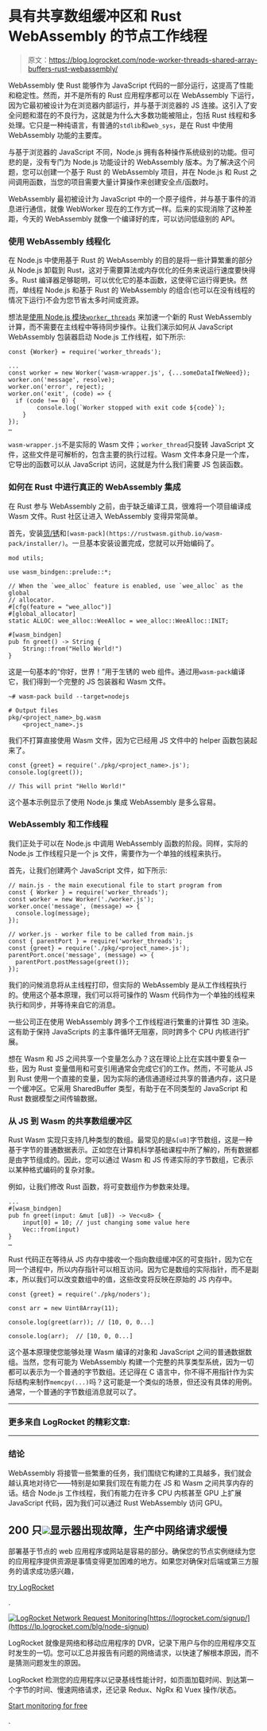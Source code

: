 # 具有共享数组缓冲区和 Rust WebAssembly 的节点工作线程

> 原文：<https://blog.logrocket.com/node-worker-threads-shared-array-buffers-rust-webassembly/>

WebAssembly 使 Rust 能够作为 JavaScript 代码的一部分运行，这提高了性能和稳定性。然而，并不是所有的 Rust 应用程序都可以在 WebAssembly 下运行，因为它最初被设计为在浏览器内部运行，并与基于浏览器的 JS 连接。这引入了安全问题和潜在的不良行为，这就是为什么大多数功能被阻止，包括 Rust 线程和多处理。它只是一种纯语言，有普通的`stdlib`和`web_sys`，是在 Rust 中使用 WebAssembly 功能的主要库。

与基于浏览器的 JavaScript 不同，Node.js 拥有各种操作系统级别的功能。但可悲的是，没有专门为 Node.js 功能设计的 WebAssembly 版本。为了解决这个问题，您可以创建一个基于 Rust 的 WebAssembly 项目，并在 Node.js 和 Rust 之间调用函数，当您的项目需要大量计算操作来创建安全点/函数时。

WebAssembly 最初被设计为 JavaScript 中的一个原子组件，并与基于事件的消息进行通信，就像 WebWorker 现在的工作方式一样。后来的实现消除了这种差距，今天的 WebAssembly 就像一个编译好的库，可以访问低级别的 API。

### 使用 WebAssembly 线程化

在 Node.js 中使用基于 Rust 的 WebAssembly 的目的是将一些计算繁重的部分从 Node.js 卸载到 Rust，这对于需要算法或内存优化的任务来说运行速度要快得多。Rust 编译器足够聪明，可以优化它的基本函数，这使得它运行得更快。然而，单线程 Node.js 和基于 Rust 的 WebAssembly 的组合(也可以在没有线程的情况下运行)不会为您节省太多时间或资源。

想法是[使用 Node.js 模块`worker_threads`](https://blog.logrocket.com/a-complete-guide-to-threads-in-node-js-4fa3898fe74f/) 来加速一个新的 Rust WebAssembly 计算，而不需要在主线程中等待同步操作。让我们演示如何从 JavaScript WebAssembly 包装器启动 Node.js 工作线程，如下所示:

```
const {Worker} = require('worker_threads');

...
const worker = new Worker('wasm-wrapper.js', {...someDataIfWeNeed});
worker.on('message', resolve);
worker.on('error', reject);
worker.on('exit', (code) => {
  if (code !== 0) {
        console.log(`Worker stopped with exit code ${code}`);
    }
});
…

```

`wasm-wrapper.js`不是实际的 Wasm 文件；`worker_thread`只旋转 JavaScript 文件，这些文件是可解析的，包含主要的执行过程。Wasm 文件本身只是一个库，它导出的函数可以从 JavaScript 访问，这就是为什么我们需要 JS 包装函数。

### 如何在 Rust 中进行真正的 WebAssembly 集成

在 Rust 参与 WebAssembly 之前，由于缺乏编译工具，很难将一个项目编译成 Wasm 文件。Rust 社区让进入 WebAssembly 变得异常简单。

首先，安装[货/锈](https://rust-lang.org)和`[wasm-pack](https://rustwasm.github.io/wasm-pack/installer/)`。一旦基本安装设置完成，您就可以开始编码了。

```
mod utils;

use wasm_bindgen::prelude::*;

// When the `wee_alloc` feature is enabled, use `wee_alloc` as the global
// allocator.
#[cfg(feature = "wee_alloc")]
#[global_allocator]
static ALLOC: wee_alloc::WeeAlloc = wee_alloc::WeeAlloc::INIT;

#[wasm_bindgen]
pub fn greet() -> String {
    String::from("Hello World!")
}

```

这是一句基本的“你好，世界！”用于生锈的 web 组件。通过用`wasm-pack`编译它，我们得到一个完整的 JS 包装器和 Wasm 文件。

```
~# wasm-pack build --target=nodejs

# Output files
pkg/<project_name>_bg.wasm
    <project_name>.js

```

我们不打算直接使用 Wasm 文件，因为它已经用 JS 文件中的 helper 函数包装起来了。

```
const {greet} = require('./pkg/<project_name>.js');
console.log(greet());

// This will print "Hello World!"

```

这个基本示例显示了使用 Node.js 集成 WebAssembly 是多么容易。

### WebAssembly 和工作线程

我们正处于可以在 Node.js 中调用 WebAssembly 函数的阶段。同样，实际的 Node.js 工作线程只是一个 js 文件，需要作为一个单独的线程来执行。

首先，让我们创建两个 JavaScript 文件，如下所示:

```
// main.js - the main executional file to start program from
const { Worker } = require('worker_threads');
const worker = new Worker('./worker.js');
worker.once('message', (message) => {
  console.log(message);
});

// worker.js - worker file to be called from main.js
const { parentPort } = require('worker_threads');
const {greet} = require('./pkg/<project_name>.js');
parentPort.once('message', (message) => {
  parentPort.postMessage(greet());
});

```

我们的问候消息将从主线程打印，但实际的 WebAssembly 是从工作线程执行的。使用这个基本原理，我们可以将可操作的 Wasm 代码作为一个单独的线程来执行和同步，并等待来自它的消息。

一些公司正在使用 WebAssembly 跨多个工作线程进行繁重的计算性 3D 渲染。这有助于保持 JavaScripts 的主事件循环无阻塞，同时跨多个 CPU 内核进行扩展。

想在 Wasm 和 JS 之间共享一个变量怎么办？这在理论上比在实践中要复杂一些，因为 Rust 变量借用和可变引用通常会完成它们的工作。然而，不可能从 JS 到 Rust 使用一个直接的变量，因为实际的通信通道经过共享的普通内存，这只是一个缓冲区。它采用 SharedBuffer 类型，有助于在不同类型的 JavaScript 和 Rust 数据模型之间传输数据。

### 从 JS 到 Wasm 的共享数组缓冲区

Rust Wasm 实现只支持几种类型的数组。最常见的是`&[u8]`字节数组，这是一种基于字节的普通数据表示。正如您在计算机科学基础课程中所了解的，所有数据都是由字节组成的。因此，您可以通过 Wasm 和 JS 传递实际的字节数组，它表示以某种格式编码的复杂对象。

例如，让我们修改 Rust 函数，将可变数组作为参数来处理。

```
...
#[wasm_bindgen]
pub fn greet(input: &mut [u8]) -> Vec<u8> {
    input[0] = 10; // just changing some value here
    Vec::from(input)
}
…

```

Rust 代码正在等待从 JS 内存中接收一个指向数组缓冲区的可变指针，因为它在同一个进程中，所以内存指针可以相互访问。因为它是数组的实际指针，而不是副本，所以我们可以改变数组中的值，这些改变将反映在原始的 JS 内存中。

```
const {greet} = require('./pkg/noders');

const arr = new Uint8Array(11);

console.log(greet(arr)); // [10, 0, 0...]

console.log(arr);  // [10, 0, 0...]

```

这个基本原理使您能够处理 Wasm 编译的对象和 JavaScript 之间的普通数据数组。当然，您有可能为 WebAssembly 构建一个完整的共享类型系统，因为一切都可以表示为一个普通的字节数组。还记得在 C 语言中，你不得不用指针作为实际结构来制作`memcpy(...)`吗？这可能是一个类似的场景，但还没有具体的用例。通常，一个普通的字节数组消息就可以了。

* * *

### 更多来自 LogRocket 的精彩文章:

* * *

### 结论

WebAssembly 将接管一些繁重的任务，我们围绕它构建的工具越多，我们就会越认真地对待它——特别是如果我们现在有能力在 JS 和 Wasm 之间共享内存的话。结合 Node.js 工作线程，我们有能力在许多 CPU 内核甚至 GPU 上扩展 JavaScript 代码，因为我们可以通过 Rust WebAssembly 访问 GPU。

## 200 只![](img/61167b9d027ca73ed5aaf59a9ec31267.png)显示器出现故障，生产中网络请求缓慢

部署基于节点的 web 应用程序或网站是容易的部分。确保您的节点实例继续为您的应用程序提供资源是事情变得更加困难的地方。如果您对确保对后端或第三方服务的请求成功感兴趣，

[try LogRocket](https://lp.logrocket.com/blg/node-signup)

.

[![LogRocket Network Request Monitoring](img/cae72fd2a54c5f02a6398c4867894844.png)](https://lp.logrocket.com/blg/node-signup)[https://logrocket.com/signup/](https://lp.logrocket.com/blg/node-signup)

LogRocket 就像是网络和移动应用程序的 DVR，记录下用户与你的应用程序交互时发生的一切。您可以汇总并报告有问题的网络请求，以快速了解根本原因，而不是猜测问题发生的原因。

LogRocket 检测您的应用程序以记录基线性能计时，如页面加载时间、到达第一个字节的时间、慢速网络请求，还记录 Redux、NgRx 和 Vuex 操作/状态。

[Start monitoring for free](https://lp.logrocket.com/blg/node-signup)

.